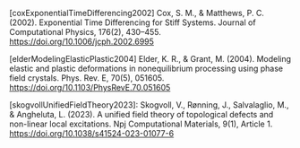 [coxExponentialTimeDifferencing2002] Cox, S. M., & Matthews, P. C. (2002). Exponential Time Differencing for Stiff Systems. Journal of Computational Physics, 176(2), 430–455. https://doi.org/10.1006/jcph.2002.6995

[elderModelingElasticPlastic2004] Elder, K. R., & Grant, M. (2004). Modeling elastic and plastic deformations in nonequilibrium processing using phase field crystals. Phys. Rev. E, 70(5), 051605. https://doi.org/10.1103/PhysRevE.70.051605

[skogvollUnifiedFieldTheory2023]: Skogvoll, V., Rønning, J., Salvalaglio, M., & Angheluta, L. (2023). A unified field theory of topological defects and non-linear local excitations. Npj Computational Materials, 9(1), Article 1. https://doi.org/10.1038/s41524-023-01077-6
